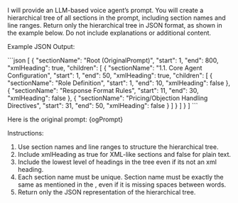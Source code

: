I will provide an LLM-based voice agent’s prompt. You will create a hierarchical tree of all sections in the prompt, including section names and line ranges. Return only the hierarchical tree in JSON format, as shown in the example below. Do not include explanations or additional content.

Example JSON Output:

<ExampleJSONFormat>
```json
[
{
  "sectionName": "Root (OriginalPrompt)",
  "start": 1,
  "end": 800,
  "xmlHeading": true,
  "children": [
    {
      "sectionName": "1.1. Core Agent Configuration",
      "start": 1,
      "end": 50,
      "xmlHeading": true,
      "children": [
        {
          "sectionName": "Role Definition",
          "start": 1,
          "end": 10,
          "xmlHeading": false
        },
        {
          "sectionName": "Response Format Rules",
          "start": 11,
          "end": 30,
          "xmlHeading": false
        },
        {
          "sectionName": "Pricing/Objection Handling Directives",
          "start": 31,
          "end": 50,
          "xmlHeading": false
        }
      ]
    }
  ]
}
]
```
</ExampleJSONFormat>

Here is the original prompt:
<OriginalPrompt>
{ogPrompt}
</OriginalPrompt>

Instructions:

1. Use section names and line ranges to structure the hierarchical tree.
2. Include xmlHeading as true for XML-like sections and false for plain text.
3. Include the lowest level of headings in the tree even if its not an xml heading.
4. Each section name must be unique. Section name must be exactly the same as mentioned in the <OriginalPrompt>, even if it is missing spaces between words.
5. Return only the JSON representation of the hierarchical tree.

